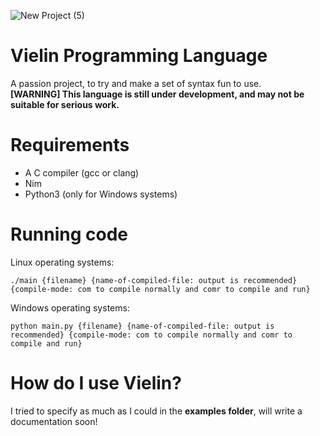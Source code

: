 ![New Project (5)](https://user-images.githubusercontent.com/84568105/152688737-26756756-8e4d-4c38-8a15-e147196d0fca.png)

# Vielin Programming Language
A passion project, to try and make a set of syntax fun to use.  
**[WARNING] This language is still under development, and may not be suitable for serious work.**

# Requirements
- A C compiler (gcc or clang)
- Nim
- Python3 (only for Windows systems)

# Running code
Linux operating systems:  
```
./main {filename} {name-of-compiled-file: output is recommended} {compile-mode: com to compile normally and comr to compile and run}
```

Windows operating systems:  
```
python main.py {filename} {name-of-compiled-file: output is recommended} {compile-mode: com to compile normally and comr to compile and run}
```

# How do I use Vielin?
I tried to specify as much as I could in the **examples folder**, will write a documentation soon!
